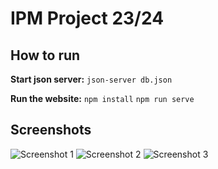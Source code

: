 # IPM Project 23/24

## How to run

**Start json server:**
``json-server db.json``

**Run the website:**
``npm install``
``npm run serve``

## Screenshots

![Screenshot 1](https://i.imgur.com/fNFLRbR.png)
![Screenshot 2](https://imgur.com/ybckKwl.png)
![Screenshot 3](https://imgur.com/BKN8a60.png)
